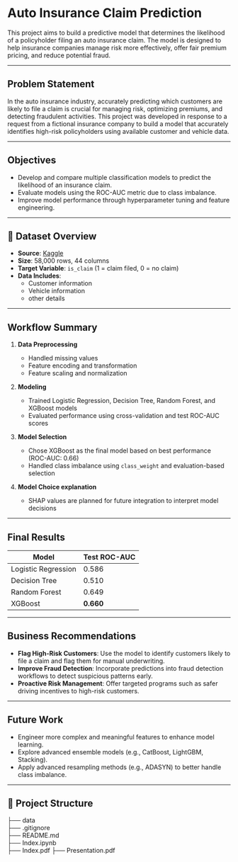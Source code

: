 # Auto Insurance Claim Prediction

This project aims to build a predictive model that determines the likelihood of a policyholder filing an auto insurance claim. The model is designed to help insurance companies manage risk more effectively, offer fair premium pricing, and reduce potential fraud.

---

## Problem Statement

In the auto insurance industry, accurately predicting which customers are likely to file a claim is crucial for managing risk, optimizing premiums, and detecting fraudulent activities. This project was developed in response to a request from a fictional insurance company to build a model that accurately identifies high-risk policyholders using available customer and vehicle data.

---

## Objectives

- Develop and compare multiple classification models to predict the likelihood of an insurance claim.
- Evaluate models using the ROC-AUC metric due to class imbalance.
- Improve model performance through hyperparameter tuning and feature engineering.

---

## 🧾 Dataset Overview

- **Source**: [Kaggle]([https://www.kaggle.com/](https://www.kaggle.com/datasets/ifteshanajnin/carinsuranceclaimprediction-classification/data))
- **Size**: 58,000 rows, 44 columns
- **Target Variable**: `is_claim` (1 = claim filed, 0 = no claim)
- **Data Includes**:
  - Customer information
  - Vehicle information
  - other details

---

## Workflow Summary

1. **Data Preprocessing**
   - Handled missing values
   - Feature encoding and transformation
   - Feature scaling and normalization

2. **Modeling**
   - Trained Logistic Regression, Decision Tree, Random Forest, and XGBoost models
   - Evaluated performance using cross-validation and test ROC-AUC scores

3. **Model Selection**
   - Chose XGBoost as the final model based on best performance (ROC-AUC: 0.66)
   - Handled class imbalance using `class_weight` and evaluation-based selection

4. **Model Choice explanation**
   - SHAP values are planned for future integration to interpret model decisions

---

## Final Results

| Model              | Test ROC-AUC |
|-------------------|--------------|
| Logistic Regression | 0.586        |
| Decision Tree       | 0.510        |
| Random Forest       | 0.649        |
| XGBoost             | **0.660**    |

---

## Business Recommendations

- **Flag High-Risk Customers**: Use the model to identify customers likely to file a claim and flag them for manual underwriting.
- **Improve Fraud Detection**: Incorporate predictions into fraud detection workflows to detect suspicious patterns early.
- **Proactive Risk Management**: Offer targeted programs such as safer driving incentives to high-risk customers.

---

## Future Work

- Engineer more complex and meaningful features to enhance model learning.
- Explore advanced ensemble models (e.g., CatBoost, LightGBM, Stacking).
- Apply advanced resampling methods (e.g., ADASYN) to better handle class imbalance.

---

## 📁 Project Structure
├── data                       
├── .gitignore                          
├── README.md     
├── Index.ipynb   
├── Index.pdf 
├── Presentation.pdf  
